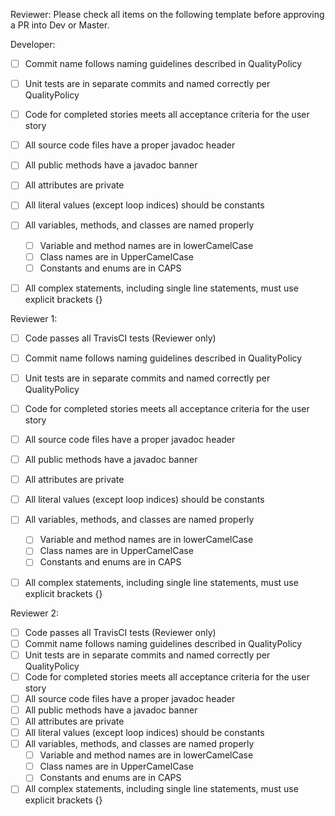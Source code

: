 Reviewer: Please check all items on the following template before approving a PR into Dev or Master.

Developer:
- [ ] Commit name follows naming guidelines described in QualityPolicy
- [ ] Unit tests are in separate commits and named correctly per QualityPolicy
- [ ] Code for completed stories meets all acceptance criteria for the user story
- [ ] All source code files have a proper javadoc header
- [ ] All public methods have a javadoc banner
- [ ] All attributes are private
- [ ] All literal values (except loop indices) should be constants
- [ ] All variables, methods, and classes are named properly
  - [ ] Variable and method names are in lowerCamelCase
  - [ ] Class names are in UpperCamelCase
  - [ ] Constants and enums are in CAPS
- [ ] All complex statements, including single line statements, must use explicit brackets {}


Reviewer 1:
- [ ] Code passes all TravisCI tests (Reviewer only)
- [ ] Commit name follows naming guidelines described in QualityPolicy
- [ ] Unit tests are in separate commits and named correctly per QualityPolicy
- [ ] Code for completed stories meets all acceptance criteria for the user story
- [ ] All source code files have a proper javadoc header
- [ ] All public methods have a javadoc banner
- [ ] All attributes are private
- [ ] All literal values (except loop indices) should be constants
- [ ] All variables, methods, and classes are named properly
  - [ ] Variable and method names are in lowerCamelCase
  - [ ] Class names are in UpperCamelCase
  - [ ] Constants and enums are in CAPS
- [ ] All complex statements, including single line statements, must use explicit brackets {}


Reviewer 2:
- [ ] Code passes all TravisCI tests (Reviewer only)
- [ ] Commit name follows naming guidelines described in QualityPolicy
- [ ] Unit tests are in separate commits and named correctly per QualityPolicy
- [ ] Code for completed stories meets all acceptance criteria for the user story
- [ ] All source code files have a proper javadoc header
- [ ] All public methods have a javadoc banner
- [ ] All attributes are private
- [ ] All literal values (except loop indices) should be constants
- [ ] All variables, methods, and classes are named properly
  - [ ] Variable and method names are in lowerCamelCase
  - [ ] Class names are in UpperCamelCase
  - [ ] Constants and enums are in CAPS
- [ ] All complex statements, including single line statements, must use explicit brackets {}
